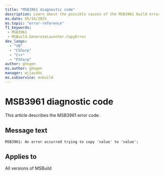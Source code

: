 ```yaml
---
title: "MSB3961 diagnostic code"
description: Learn about the possible causes of the MSB3961 build error, and get troubleshooting tips.
ms.date: 05/16/2025
ms.topic: "error-reference"
f1_keywords:
 - MSB3961
 - MSBuild.GenerateLauncher.CopyError
dev_langs:
  - "VB"
  - "CSharp"
  - "C++"
  - "FSharp"
author: ghogen
ms.author: ghogen
manager: mijacobs
ms.subservice: msbuild
---
```


# MSB3961 diagnostic code

<!-- :::ErrorDefinitionDescription::: -->
<!-- :::editable-content name="introDescription"::: -->
This article describes the MSB3961 error code.
<!-- :::editable-content-end::: -->

## Message text

<!-- :::editable-content name="messageText"::: -->
`MSB3961: An error occurred trying to copy 'value' to 'value':`
<!-- :::editable-content-end::: -->
<!-- MSB3961: An error occurred trying to copy '{0}' to '{1}': {2} -->

<!-- :::editable-content name="postOutputDescription"::: -->
<!--
{StrBegin="MSB3961: "}
-->
<!-- :::editable-content-end::: -->
<!-- :::ErrorDefinitionDescription-end::: -->

## Applies to

All versions of MSBuild
